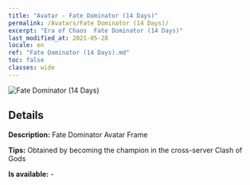 ```yaml
---
title: "Avatar - Fate Dominator (14 Days)"
permalink: /Avatars/Fate Dominator (14 Days)/
excerpt: "Era of Chaos  Fate Dominator (14 Days)"
last_modified_at: 2021-05-28
locale: en
ref: "Fate Dominator (14 Days).md"
toc: false
classes: wide
---
```

 ![Fate Dominator (14 Days)](/images/a/avatarFrame_63.png)

## Details

 **Description:** Fate Dominator Avatar Frame 

 **Tips:** Obtained by becoming the champion in the cross-server Clash of Gods 

 **Is available:**  - 

